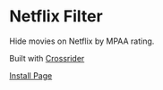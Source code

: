 # Netflix Filter

Hide movies on Netflix by MPAA rating.

Built with [Crossrider](http://crossrider.com)

[Install Page](http://crossrider.com/install/14040-netflix-filter)